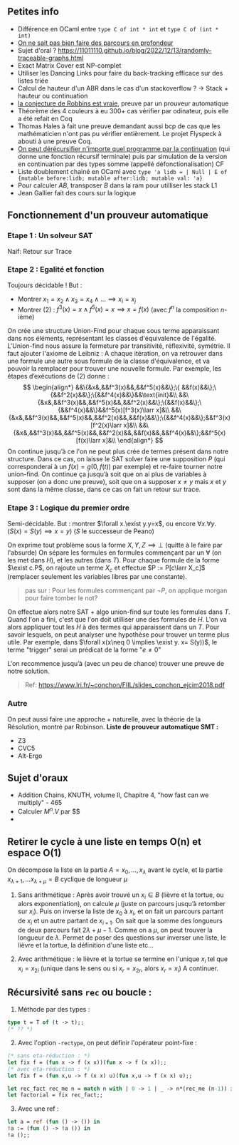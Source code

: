 

## Petites info

- Différence en OCaml entre `type C of int * int` et `type C of (int * int)`
- [On ne sait pas bien faire des parcours en profondeur](https://11011110.github.io/blog/2013/12/17/stack-based-graph-traversal.html)
- Sujet d'oral ? https://11011110.github.io/blog/2022/12/13/randomly-traceable-graphs.html
- Exact Matrix Cover est NP-complet
- Utiliser les Dancing Links pour faire du back-tracking efficace sur des listes triée
- Calcul de hauteur d'un ABR dans le cas d'un stackoverflow ? -> Stack + hauteur ou continuation
- [la conjecture de Robbins est vraie](https://en.wikipedia.org/wiki/Robbins_algebra), preuve par un prouveur automatique
- Théorème des 4 couleurs à eu 300+ cas vérifier par odinateur, puis elle a été refait en Coq
- Thomas Hales à fait une preuve demandant aussi bcp de cas que les mathématicien n'ont pas pu vérifier entièrement. Le projet Flyspeck à abouti à une preuve Coq.
- [On peut dérécursifier n'importe quel programme par la continuation](https://media.devenirenseignant.gouv.fr/file/agregation_externe/32/6/sujet0_agregation_externe_informatique_epreuve1_1422326.pdf) (qui donne une fonction récursif terminale) puis par simulation de la version en continuation par des types somme (appellé défonctionalisation) CF
- Liste doublement chainé en OCaml avec `type 'a lidb = | Null | E of {mutable before:lidb; mutable after:lidb; mutable val: 'a}`
- Pour calculer $AB$, transposer $B$ dans la ram pour utilliser les stack L1
- Jean Gallier fait des cours sur la logique
## Fonctionnement d'un prouveur automatique
### Etape 1 : Un solveur SAT
Naif: Retour sur Trace
### Etape 2 : Egalité et fonction
Toujours décidable !
But :
 - Montrer $x_1 =x_2 \land x_3 = x_4 \land ... \implies x_i = x_j$
 - Montrer $(2)$ : $f^3(x)=x \land f^5(x) = x \implies x=f(x)$ (avec $f^n$ la composition $n$-ième)

On crée une structure Union-Find pour chaque sous terme apparaissant dans nos éléments, représentant les classes d'équivalence de l'égalité.
L'Union-find nous assure la fermeture par transitivité, réflexivité, symétrie.
Il faut ajouter l'axiome de Leibniz :
A chaque itération, on va retrouver dans une formule une autre sous formule de la classe d'équivalence, et va pouvoir la remplacer pour trouver une nouvelle formule.
Par exemple, les étapes d’exécutions de $(2)$ donne :
$$
\begin{align*}
&&\{&x&,&&f^3(x)&&,&&f^5(x)&&\};\{ &&f(x)&&\};\{&&f^2(x)&&\};\{&&f^4(x)&&\}&&\text{init}&\\
&&\{&x&,&&f^3(x)&&,&&f^5(x)&&,&&f^2(x)&&\};\{&&f(x)&&\};\{&&f^4(x)&&\}&&f^5(x)[f^3(x)\larr x]&\\
&&\{&x&,&&f^3(x)&&,&&f^5(x)&&,&&f^2(x)&&,&&f(x)&&\};\{&&f^4(x)&&\};&&f^3(x)[f^2(x)\larr x]&\\
&&\{&x&,&&f^3(x)&&,&&f^5(x)&&,&&f^2(x)&&,&&f(x)&&,&&f^4(x)&&\};&&f^5(x)[f(x)\larr x]&\\
\end{align*}
$$
On continue jusqu’à ce l'on ne peut plus crée de termes présent dans notre structure.
Dans ce cas, on laisse le SAT solver faire une supposition $P$ (qui corresponderai à un $f(x)=g(0,f(t))$ par exemple) et re-faire tourner notre union-find.
On continue ça jusqu’à soit que on ai plus de variables à supposer (on a donc une preuve), soit que on a supposer $x\neq y$ mais $x$ et $y$ sont dans la même classe, dans ce cas on fait un retour sur trace.

### Etape 3 : Logique du premier ordre
Semi-décidable.
But : montrer $\forall x.\exist y.y=x$, ou encore $\forall x.\forall y.( S(x)=S(y)\implies x=y)$ ($S$ le successeur de Peano) 

On exprime tout problème sous la forme $X,Y,Z \implies \bot$ (quitte à le faire par l'absurde)
On sépare les formules en formules commençant par un $\forall$ (on les met dans $H$), et les autres (dans $T$).
Pour chaque formule de la forme $\exist c.P$, on rajoute un terme $X_c$ et effectue $P := P[c\larr X_c]$ (remplacer seulement les variables libres par une constante).
> pas sur :
> Pour les formules commençant par $\lnot P$, on applique morgan pour faire tomber le not?

On effectue alors notre SAT + algo union-find sur toute les formules dans $T$.
Quand l'on a fini, c'est que l'on doit utilliser une des formules de $H$.
L'on va alors appliquer tout les $H$ à des termes qui apparaissent dans un $T$. Pour savoir lesquels, on peut analyser une hypothèse pour trouver un terme plus utile.
Par exemple, dans $\forall x(x\neq 0 \implies \exist y. x= S(y))$, le terme "trigger" serai un prédicat de la forme "$e\neq 0$"

L'on recommence jusqu’à (avec un peu de chance) trouver une preuve de notre solution.

> Ref: https://www.lri.fr/~conchon/FIIL/slides_conchon_ejcim2018.pdf
### Autre
On peut aussi faire une approche + naturelle, avec la théorie de la Résolution, montré par Robinson.
**Liste de prouveur automatique SMT :**
 - Z3
 - CVC5
 - Alt-Ergo
## Sujet d'oraux
- Addition Chains, KNUTH, volume II, Chapitre 4, "how fast can we multiply" - 465
- Calculer $M^n.V$ par $$
- 

## Retirer le cycle à une liste en temps O(n) et espace O(1)

On décompose la liste en la partie $A = x_0 , ... , x_\lambda$ avant le cycle, et la partie $x_{\lambda+1}, ... x_{\lambda+\mu} = B$ cyclique de longueur $\mu$
1. Sans arithmétique :
Après avoir trouvé un $x_i\in B$ (lièvre et la tortue, ou alors exponentiation), on calcule $\mu$ (juste on parcours jusqu’à retomber sur $x_i$).
Puis on inverse la liste de $x_0$ à $x_i$, et on fait un parcours partant de $x_i$ et un autre partant de $x_{i+1}$.
On sait que la somme des longueurs de deux parcours fait $2\lambda + \mu -1$.
Comme on a $\mu$, on peut trouver la longueur de $\lambda$.
Permet de poser des questions sur inverser une liste, le lièvre et la tortue, la définition d'une liste etc...

2. Avec arithmétique :
le lièvre et la tortue se termine en l'unique $x_i$ tel que $x_i = x_{2i}$ (unique dans le sens ou si $x_r = x_{2r}$, alors $x_r = x_i$)
A continuer.

## Récursivité sans `rec` ou boucle :
1. Méthode par des types :

```ocaml
type t = T of (t -> t);;
(* ?? *)
```
2. Avec l'option `-rectype`, on peut définir l'opérateur point-fixe :
```ocaml
(* sans eta-réduction : *)
let fix f = (fun x -> f (x x))(fun x -> f (x x));;
(* avec eta-réduction : *)
let fix f = (fun x,u -> f (x x) u)(fun x,u -> f (x x) u);;

let rec_fact rec_me n = match n with | 0 -> 1 | _ -> n*(rec_me (n-1)) in
let factorial = fix rec_fact;;
```
3. Avec une ref :
```ocaml
let a = ref (fun () -> ()) in
!a := (fun () -> !a ()) in
!a ();;
```
<!--stackedit_data:
eyJoaXN0b3J5IjpbLTE0NDcwNDMyODQsMTYzNDc2NDA0OCwtMT
E0ODE3MjQ1NiwtMTE0NjI2NTQ5MSwtMjA5ODA0MzQ5Nyw4OTk2
OTk2NTMsLTIwMjE0MDAyNjMsMTIzNzkxNzEwNywxMDEzODA2Mj
csMjg1NDI2OTI5LC0xMDE2NDIxNzg5LC0xNzAxMDU3MzAwLDE5
NjQzNzE5NF19
-->